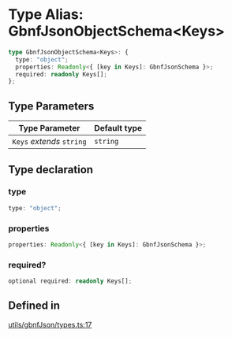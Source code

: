 # Type Alias: GbnfJsonObjectSchema&lt;Keys&gt;

```ts
type GbnfJsonObjectSchema<Keys>: {
  type: "object";
  properties: Readonly<{ [key in Keys]: GbnfJsonSchema }>;
  required: readonly Keys[];
};
```

## Type Parameters

| Type Parameter | Default type |
| ------ | ------ |
| `Keys` *extends* `string` | `string` |

## Type declaration

### type

```ts
type: "object";
```

### properties

```ts
properties: Readonly<{ [key in Keys]: GbnfJsonSchema }>;
```

### required?

```ts
optional required: readonly Keys[];
```

## Defined in

[utils/gbnfJson/types.ts:17](https://github.com/withcatai/node-llama-cpp/blob/6405ee945e792651123189aae2612212095765b6/src/utils/gbnfJson/types.ts#L17)

